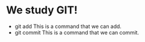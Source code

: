 # We study GIT!
- git add	 This is a command that we can add.
- git commit	This is a command that we can commit.

